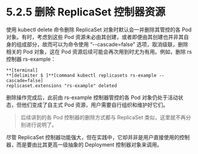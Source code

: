 # 5.2.5 删除 ReplicaSet 控制器资源

使用 kubectl delete 命令删除 ReplicaSet 对象时默认会一并删除其管控的各 Pod 对象。有时，考虑到这些 Pod 资源未必由其创建，或者即便由其创建也并非其自身的组成部分，故而可以为命令使用 “--cascade=false” 选项，取消级联，删除相关的 Pod 对象，这在 Pod 资源后续可能会再次用到时尤为有用。例如，删除 rs 控制器 rs-example：

```
**[terminal]
**[delimiter $ ]**[command kubectl replicasets rs-example --cascade=false]
replicaset.extensions "rs-example" deleted
```

删除操作完成后，此前由 rs-example 控制器管控的各 Pod 对象仍处于活动状态，但他们变成了自主式 Pod 资源，用户需要自行组织和维护好它们。

> 后续讲到的各 Pod 控制器的删除方式都与 ReplicaSet 类似，这里就不再分别进行说明了。

尽管 ReplicaSet 控制器功能强大，但在实践中，它却并非是用户直接使用的控制器，而是要由比其更高一级抽象的 Deployment 控制器对象来调用。